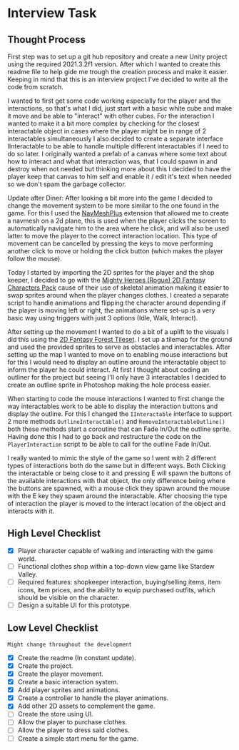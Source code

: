 # Interview Task

## Thought Process

First step was to set up a git hub repository and create a new Unity project
using the required 2021.3.2f1 version. After which I wanted to create this
readme file to help gide me trough the creation process and make it easier.
Keeping in mind that this is an interview project I've decided to write all the
code from scratch.

I wanted to first get some code working especially for the player and the
interactions, so that's what I did, just start with a basic white cube and make
it move and be able to "interact" with other cubes. For the interaction I wanted
to make it a bit more complex by checking for the closest interactable object in
cases where the player might be in range of 2 interactables simultaneously I
also decided to create a separate interface IInteractable to be able to handle
multiple different interactables if I need to do so later. I originally wanted
a prefab of a canvas where some text about how to interact and what that
interaction was, that I could spawn in and destroy when not needed but thinking
more about this I decided to have the player keep that canvas to him self and
enable it / edit it's text when needed so we don't spam the garbage collector.

Update after Diner:
After looking a bit more into the game I decided to change the movement system
to be more similar to the one found in the game. For this I used the
[NavMeshPlus][0] extension that allowed me to create a navmesh on a 2d plane,
this is used when the player clicks the screen to automatically navigate him to
the area where he click, and will also be used latter to move the player to the
correct interaction location. This type of movement can be cancelled by pressing
the keys to move performing another click to move or holding the click button
(which makes the player follow the mouse).

Today I started by importing the 2D sprites for the player and the shop keeper,
I decided to go with the [Mighty Heroes (Rogue) 2D Fantasy Characters Pack][1]
cause of their use of skeletal animation making it easier to swap sprites around
when the player changes clothes.
I created a separate script to handle animations and flipping the character
around depending if the player is moving left or right, the animations where
set-up is a very basic way using triggers with just 3 options (Idle, Walk,
Interact).

After setting up the movement I wanted to do a bit of a uplift to the visuals
I did this using the [2D Fantasy Forest Tileset][2]. I set up a tilemap for the
ground and used the provided sprites to serve as obstacles and interactables.
After setting up the map I wanted to move on to enabling mouse interactions but
for this I would need to display an outline around the interactable object to
inform the player he could interact. At first I thought about coding an outliner
for the project but seeing I'll only have 3 interactables I decided to create
an outline sprite in Photoshop making the hole process easier.

When starting to code the mouse interactions I wanted to first change the way
interactables work to be able to display the interaction buttons and display the
outline. For this I changed the `IInteractable` interface to support 2 more
methods `OutlineInteractable()` and `RemoveInteractableOutline()` both these
methods start a coroutine that can Fade In/Out the outline sprite. Having done
this I had to go back and restructure the code on the `PlayerInteraction` script
to be able to call for the outline Fade In/Out.

I really wanted to mimic the style of the game so I went with 2 different types
of interactions both do the same but in different ways. Both Clicking the
interactable or being close to it and pressing E will spawn the buttons of the
available interactions with that object, the only difference being where the
buttons are spawned, with a mouse click they spawn around the mouse with the E
key they spawn around the interactable. After choosing the type of interaction
the player is moved to the interact location of the object and interacts with it.

## High Level Checklist

- [X] Player character capable of walking and interacting with the game world.
- [ ] Functional clothes shop within a top-down view game like Stardew Valley.
- [ ] Required features: shopkeeper interaction, buying/selling items, item
icons, item prices, and the ability to equip purchased outfits, which should be
visible on the character.
- [ ] Design a suitable UI for this prototype.

## Low Level Checklist

`Might change throughout the development`

- [X] Create the readme (In constant update).
- [X] Create the project.
- [X] Create the player movement.
- [X] Create a basic interaction system.
- [X] Add player sprites and animations.
- [X] Create a controller to handle the player animations.
- [X] Add other 2D assets to complement the game.
- [ ] Create the store using UI.
- [ ] Allow the player to purchase clothes.
- [ ] Allow the player to dress said clothes.
- [ ] Create a simple start menu for the game.

<!-- Reference Links -->
[0]: https://github.com/h8man/NavMeshPlus
[1]: https://assetstore.unity.com/packages/2d/characters/mighty-heroes-rogue-2d-fantasy-characters-pack-85770
[2]: https://assetstore.unity.com/packages/2d/environments/2d-fantasy-forest-tileset-19553
